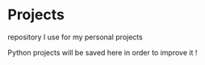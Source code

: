 # Projects
repository I use for my personal projects

Python projects will be saved here in order to improve it !
